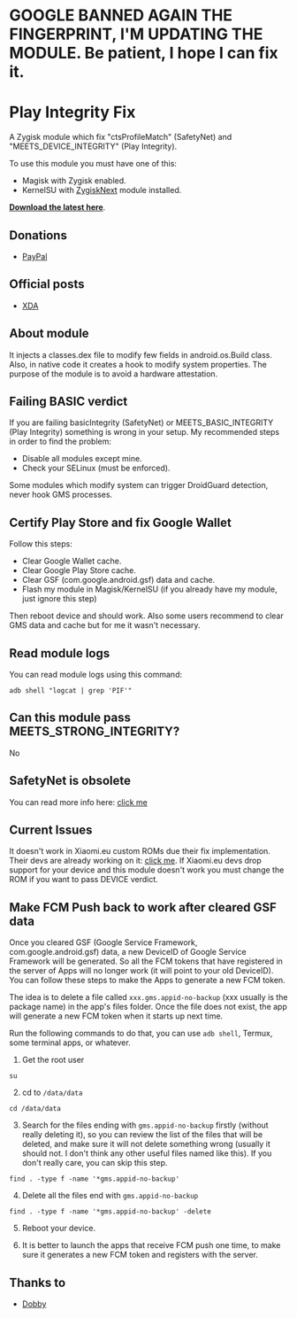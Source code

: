 # GOOGLE BANNED AGAIN THE FINGERPRINT, I'M UPDATING THE MODULE. Be patient, I hope I can fix it.

# Play Integrity Fix
A Zygisk module which fix "ctsProfileMatch" (SafetyNet) and "MEETS_DEVICE_INTEGRITY" (Play Integrity).

To use this module you must have one of this:
- Magisk with Zygisk enabled.
- KernelSU with [ZygiskNext](https://github.com/Dr-TSNG/ZygiskNext) module installed.

[**Download the latest here**](https://github.com/chiteroman/PlayIntegrityFix/releases/latest).

## Donations
- [PayPal](https://paypal.me/chiteroman)

## Official posts
- [XDA](https://xdaforums.com/t/module-play-integrity-fix-safetynet-fix.4607985/)

## About module
It injects a classes.dex file to modify few fields in android.os.Build class. Also, in native code it creates a hook to modify system properties.
The purpose of the module is to avoid a hardware attestation.

## Failing BASIC verdict
If you are failing basicIntegrity (SafetyNet) or MEETS_BASIC_INTEGRITY (Play Integrity) something is wrong in your setup. My recommended steps in order to find the problem:
- Disable all modules except mine.
- Check your SELinux (must be enforced).

Some modules which modify system can trigger DroidGuard detection, never hook GMS processes.

## Certify Play Store and fix Google Wallet
Follow this steps:
- Clear Google Wallet cache.
- Clear Google Play Store cache.
- Clear GSF (com.google.android.gsf) data and cache.
- Flash my module in Magisk/KernelSU (if you already have my module, just ignore this step)

Then reboot device and should work. Also some users recommend to clear GMS data and cache but for me it wasn't necessary.

## Read module logs
You can read module logs using this command:
```
adb shell "logcat | grep 'PIF'"
```

## Can this module pass MEETS_STRONG_INTEGRITY?
No

## SafetyNet is obsolete
You can read more info here: [click me](https://xdaforums.com/t/info-play-integrity-api-replacement-for-safetynet.4479337/)

## Current Issues
It doesn't work in Xiaomi.eu custom ROMs due their fix implementation.
Their devs are already working on it: [click me](https://xiaomi.eu/community/threads/google-wallet-stopped-working-device-doesnt-meet-security-requirements.70444/post-704331).
If Xiaomi.eu devs drop support for your device and this module doesn't work you must change the ROM if you want to pass DEVICE verdict.

## Make FCM Push back to work after cleared GSF data
Once you cleared GSF (Google Service Framework, com.google.android.gsf) data, a new DeviceID of Google Service Framework will be generated. So all the FCM tokens that have registered in the server of Apps will no longer work (it will point to your old DeviceID). You can follow these steps to make the Apps to generate a new FCM token. 

The idea is to delete a file called `xxx.gms.appid-no-backup` (xxx usually is the package name) in the app's files folder. Once the file does not exist, the app will generate a new FCM token when it starts up next time.

Run the following commands to do that, you can use `adb shell`, Termux, some terminal apps, or whatever.

1. Get the root user
```
su
```

2. cd to `/data/data`
```
cd /data/data
```

3. Search for the files ending with `gms.appid-no-backup` firstly (without really deleting it), so you can review the list of the files that will be deleted, and make sure it will not delete something wrong (usually it should not. I don't think any other useful files named like this). If you don't really care, you can skip this step.
```
find . -type f -name '*gms.appid-no-backup'
```

4. Delete all the files end with `gms.appid-no-backup`
```
find . -type f -name '*gms.appid-no-backup' -delete
```

5. Reboot your device.

6. It is better to launch the apps that receive FCM push one time, to make sure it generates a new FCM token and registers with the server.

## Thanks to
- [Dobby](https://github.com/jmpews/Dobby)
